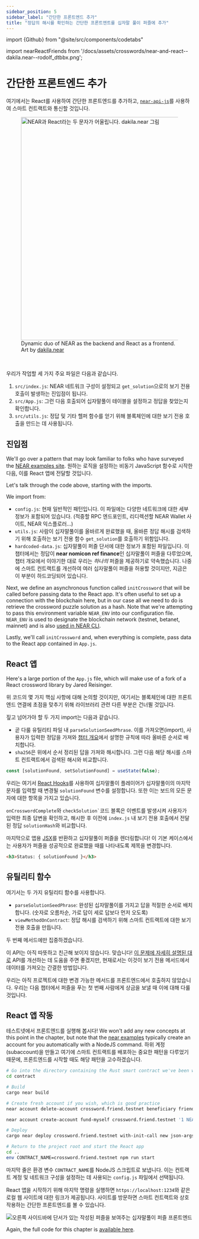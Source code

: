 ```yaml
---
sidebar_position: 5
sidebar_label: "간단한 프론트엔드 추가"
title: "정답의 해시를 확인하는 간단한 프론트엔트를 십자말 풀이 퍼즐에 추가"
---
```


import {Github} from "@site/src/components/codetabs"

import nearReactFriends from '/docs/assets/crosswords/near-and-react--dakila.near--rodolf_dtbbx.png';

# 간단한 프론트엔드 추가

여기에서는 React를 사용하여 간단한 프론트엔드를 추가하고, [`near-api-js`](https://docs.near.org/tools/near-api-js/quick-reference)를 사용하여 스마트 컨트랙트와 통신할 것입니다.

<figure>
    <img src={nearReactFriends} alt="NEAR과 React라는 두 문자가 어울립니다. dakila.near 그림" width="600"/>
    <figcaption>Dynamic duo of NEAR as the backend and React as a frontend.<br/>Art by <a href="https://twitter.com/rodolf_dtbbx" target="_blank" rel="noopener noreferrer">dakila.near</a></figcaption>
</figure>

<br/>

우리가 작업할 세 가지 주요 파일은 다음과 같습니다.
1. `src/index.js`: NEAR 네트워크 구성이 설정되고 `get_solution`으로의 보기 전용 호출이 발생하는 진입점이 됩니다.
2. `src/App.js`: 그런 다음 호출되어 십자말풀이 테이블을 설정하고 정답을 찾았는지 확인합니다.
3. `src/utils.js`: 정답 및 기타 헬퍼 함수를 얻기 위해 블록체인에 대한 보기 전용 호출을 만드는 데 사용됩니다.

## 진입점

We'll go over a pattern that may look familiar to folks who have surveyed the [NEAR examples site](https://github.com/near-examples). 원하는 로직을 설정하는 비동기 JavaScript 함수로 시작한 다음, 이를 React 앱에 전달할 것입니다.

<Github language="js" start="3" end="22" url="https://github.com/near-examples/crossword-tutorial-chapter-1/blob/3e497b4815600b8382614f76c7812520710f704d/src/index.js" />

Let's talk through the code above, starting with the imports.

We import from:

- `config.js`: 현재 일반적인 패턴입니다. 이 파일에는 다양한 네트워크에 대한 세부 정보가 포함되어 있습니다. (적중할 RPC 엔드포인트, 리디렉션할 NEAR Wallet 사이트, NEAR 익스플로러...)
- `utils.js`: 사람이 십자말풀이를 올바르게 완료했을 때, 올바른 정답 해시를 검색하기 위해 호출하는 보기 전용 함수 `get_solution`를 호출하기 위함입니다.
- `hardcoded-data.js`: 십자말풀이 퍼즐 단서에 대한 정보가 포함된 파일입니다. 이 챕터에서는 정답이 **near nomicon ref finance**인 십자말풀이 퍼즐을 다루었으며, 챕터 개요에서 이야기한 대로 우리는 *하나의* 퍼즐을 제공하기로 약속했습니다. 나중에 스마트 컨트랙트를 개선하여 여러 십자말풀이 퍼즐을 허용할 것이지만, 지금은 이 부분이 하드코딩되어 있습니다.

Next, we define an asynchronous function called `initCrossword` that will be called before passing data to the React app. It's often useful to set up a connection with the blockchain here, but in our case all we need to do is retrieve the crossword puzzle solution as a hash. Note that we're attempting to pass this environment variable `NEAR_ENV` into our configuration file. `NEAR_ENV` is used to designate the blockchain network (testnet, betanet, mainnet) and is also [used in NEAR CLI](../../../2.build/2.smart-contracts/release/deploy.md).

Lastly, we'll call `initCrossword` and, when everything is complete, pass data to the React app contained in `App.js`.

## React 앱

Here's a large portion of the `App.js` file, which will make use of a fork of a React crossword library by Jared Reisinger.

<Github language="js" start="3" end="54" url="https://github.com/near-examples/crossword-tutorial-chapter-1/blob/3e497b4815600b8382614f76c7812520710f704d/src/App.js" />

위 코드의 몇 가지 핵심 사항에 대해 논의할 것이지만, 여기서는 블록체인에 대한 프론트엔드 연결에 초점을 맞추기 위해 라이브러리 관련 다른 부분은 건너뛸 것입니다.

짚고 넘어가야 할 두 가지 import는 다음과 같습니다.

- 곧 다룰 유틸리티 파일 내 `parseSolutionSeedPhrase`. 이를 가져오면(import), 사용자가 입력한 정답을 가져와 [챕터 개요](00-overview.md#how-it-works)에서 설명한 규칙에 따라 올바른 순서로 배치합니다.
- `sha256`은 위에서 순서 정리된 답을 가져와 해시합니다. 그런 다음 해당 해시를 스마트 컨트랙트에서 검색된 해시와 비교합니다.

```js
const [solutionFound, setSolutionFound] = useState(false);
```

우리는 여기서 [React Hooks](https://reactjs.org/docs/hooks-state.html)를 사용하여 십자말풀이 플레이어가 십자말풀이의 마지막 문자를 입력할 때 변경될 `solutionFound` 변수를 설정합니다. 또한 이는 보드의 모든 문자에 대한 항목을 가지고 있습니다.

`onCrosswordComplete`와 `` checkSolution` ``코드 블록은 이벤트를 발생시켜 사용자가 입력한 최종 답변을 확인하고, 해시한 후 이전에 `index.js` 내 보기 전용 호출에서 전달된 정답 `solutionHash`와 비교합니다.

마지막으로 앱용 [JSX](https://reactjs.org/docs/introducing-jsx.html)를 반환하고 십자말풀이 퍼즐을 렌더링합니다! 이 기본 케이스에서는 사용자가 퍼즐을 성공적으로 완료했을 때를 나타내도록 제목을 변경합니다.

```html
<h3>Status: { solutionFound }</h3>
```

## 유틸리티 함수

여기서는 두 가지 유틸리티 함수를 사용합니다.

- `parseSolutionSeedPhrase`: 완성된 십자말풀이를 가지고 답을 적절한 순서로 배치합니다. (숫자로 오름차순, 가로 답이 세로 답보다 먼저 오도록)
- `viewMethodOnContract`: 정답 해시를 검색하기 위해 스마트 컨트랙트에 대한 보기 전용 호출을 만듭니다.

두 번째 메서드에만 집중하겠습니다.

<Github language="js" start="8" end="12" url="https://github.com/near-examples/crossword-tutorial-chapter-1/blob/3e497b4815600b8382614f76c7812520710f704d/src/utils.js" />

이 API는 아직 따뜻하고 친근해 보이지 않습니다. 맞습니다! [이 문제에 자세히 설명된 대로](https://github.com/near/near-api-js/issues/612) API를 개선하는 데 도움을 주면 좋겠지만, 현재로서는 이것이 보기 전용 메서드에서 데이터를 가져오는 간결한 방법입니다.

우리는 아직 프로젝트에 대한 변경 가능한 메서드를 프론트엔드에서 호출하지 않았습니다. 우리는 다음 챕터에서 퍼즐을 푸는 첫 번째 사람에게 상금을 보낼 때 이에 대해 다룰 것입니다.

## React 앱 작동

테스트넷에서 프론트엔드를 실행해 봅시다! We won't add any new concepts at this point in the chapter, but note that the [near examples](https://github.com/near-examples) typically create an account for you automatically with a NodeJS command. 하위 계정(subaccount)을 만들고 여기에 스마트 컨트랙트를 배포하는 중요한 패턴을 다루었기 때문에, 프론트엔드를 시작할 때도 해당 패턴을 고수하겠습니다.

```bash
# Go into the directory containing the Rust smart contract we've been working on
cd contract

# Build
cargo near build

# Create fresh account if you wish, which is good practice
near account delete-account crossword.friend.testnet beneficiary friend.testnet network-config testnet sign-with-legacy-keychain send

near account create-account fund-myself crossword.friend.testnet '1 NEAR' autogenerate-new-keypair save-to-legacy-keychain sign-as friend.testnet network-config testnet sign-with-legacy-keychain send

# Deploy
cargo near deploy crossword.friend.testnet with-init-call new json-args '{"solution": "69c2feb084439956193f4c21936025f14a5a5a78979d67ae34762e18a7206a0f"}' prepaid-gas '100.0 Tgas' attached-deposit '0 NEAR' network-config testnet sign-with-legacy-keychain send

# Return to the project root and start the React app
cd ..
env CONTRACT_NAME=crossword.friend.testnet npm run start
```

마지막 줄은 환경 변수 `CONTRACT_NAME`를 NodeJS 스크립트로 보냅니다. 이는 컨트랙트 계정 및 네트워크 구성을 설정하는 데 사용되는 `config.js` 파일에서 선택됩니다.

<Github language="js" start="1" end="2" url="https://github.com/near-examples/crossword-tutorial-chapter-1/blob/3e497b4815600b8382614f76c7812520710f704d/src/config.js" />

React 앱을 시작하기 위해 마지막 명령을 실행하면 `https://localhost:1234`와 같은 로컬 웹 사이트에 대한 링크가 제공됩니다. 사이트를 방문하면 스마트 컨트랙트와 상호 작용하는 간단한 프론트엔드를 볼 수 있습니다.

![오른쪽 사이드바에 단서가 있는 작성된 퍼즐을 보여주는 십자말풀이 퍼즐 프론트엔드](/docs/assets/crosswords/basics-final-frontend.png)

Again, the full code for this chapter is [available here](https://github.com/near-examples/crossword-tutorial-chapter-1).
